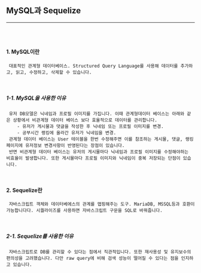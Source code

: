 ## MySQL과 Sequelize

---

<br><br>

#### 1. MySQL이란

     대표적인 관계형 데이터베이스. Structured Query Language를 사용해 데이터를 추가하고, 읽고, 수정하고, 삭제할 수 있습니다.

<br>

##### 1-1. MySQL을 사용한 이유

     유저 DB모델은 닉네임과 프로필 이미지를 가집니다. 이때 관계형데이터 베이스는 아래와 같은 상황에서 비관계형 데이터 베이스 보다 효율적으로 데이터를 관리합니다.
        - 유저가 게시물과 댓글을 작성한 후 닉네임 또는 프로필 이미지를 변경.
        - 공부시간 랭킹에 올라간 유저가 닉네임을 변경.
     관계형 데이터 베이스는 User 테이블을 한번 수정해주면 이를 참조하는 게시물, 댓글, 랭킹페이지에 유저정보 변경사항이 반영된다는 장점이 있습니다.
     반면 비관계형 데이터 베이스는 유저의 게시물마다 닉네임과 프로필 이미지를 수정해야하는 비효율이 발생합니다. 또한 게시물마다 프로필 이미지와 닉네임이 중복 저장되는 단점이 있습니다.

<br>

#### 2. Sequelize란

     자바스크립트 객체와 데이터베에스의 관계를 맵핑해주는 도구. MariaDB, MSSQL등과 호환이 가능합니다다. 시퀄라이즈를 사용하면 자바스크립트 구문을 SQL로 바꿔줍니다.

<br>

##### 2-1. Sequelize를 사용한 이유

     자바스크립트로 DB를 관리할 수 있다는 점에서 직관적입니다. 또한 재사용성 및 유지보수의 편의성을 고려했습니다. 다만 raw query에 비해 검색 성능이 떨어질 수 있다는 점을 인지하고 있습니다.
